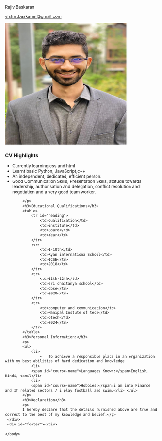 <html>
 <head>
    <meta charset="UTF-8">
    <meta name="viewport" content="width=device-width, initial-scale=1.0">
    <link rel="stylesheet" href="styles.css">
    <title>Document</title>

<title></title> 
</head>
<body>
     <div id="t1">      </div>
<div id="header">
    
<p id="name">Rajiv Baskaran</p>
         <a href="mailto:vishar.baskaran@gmail.com" target="_blank"><p id="email">vishar.baskaran@gmail.com</p></a>
     </div>
     <div id= "image"><img src="profile pic.jpeg"width="400" height="400"  /></div>
     <div class="left">
     </div>
     <div class="right">
            <h3>CV Highlights</h3>
            <p>
            <ul>
                <li>Currently learning css and html </li>
                <li>Learnt basic Python, JavaScript,c++</li>
                <li>An independent, dedicated, efficient person.</li>
                <li>Good Communication Skills, Presentation Skills, attitude towards leadership, authorisation and delegation, conflict resolution and negotiation and a very good team worker.</li></ul>
            </ul>
          
            </p>
            <h3>Educational Qualifications</h3>
            <table>
                <tr id="heading">
                    <td>Qualification</td>
                    <td>institute</td>    
                    <td>Board</td>
                    <td>Year</td>
                </tr>
                <tr>
                    <td>1-10th</td>
                    <td>Ryan internationa School</td>
                    <td>ICSE</td>
                    <td>2018</td>
                </tr>
                <tr>
                    <td>11th-12th</td>
                    <td>sri chaitanya school</td>
                    <td>cbse</td>
                    <td>2020</td>
                </tr>
                <tr>
                    <td>computer and communication</td>
                    <td>Manipal Instute of tech</td>
                    <td>btech</td>
                    <td>2024</td>
                </tr>
            </table>
            <h3>Personal Information:</h3>
            <p>
            <ul>
                <li>
                    •	To achieve a responsible place in an organization with my best abilities of hard dedication and knowledge 
                <li>
                <span id="course-name">Languages Known:</span>English, Hindi, tamil</li>
                <li>
                <span id="course-name">Hobbies:</span>i am into Finance and IT related sectors / i play football and swim.</li> </ul>
            </p>   
            <h3>Declaration</h3>
            <p>
            I hereby declare that the details furnished above are true and correct to the best of my knowledge and belief.</p>
     </div>
     <div id="footer"></div>
  
    </body>
</html>
